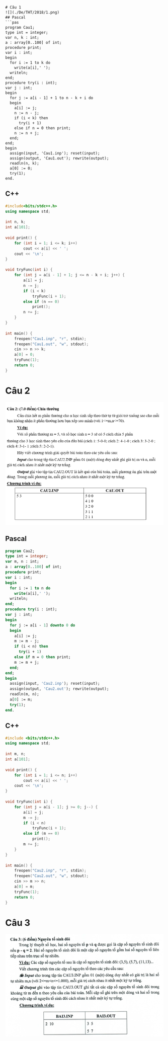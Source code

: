 ```
# Câu 1
![](./De/THT/2018/1.png)
## Pascal
```pas
program Cau1;
type int = integer;
var n, k : int;
a : array[0..100] of int;
procedure print;
var i : int;
begin
  for i := 1 to k do
    write(a[i],' ');
  writeln;
end;
procedure try(i : int);
var j : int;
begin
  for j := a[i - 1] + 1 to n - k + i do
  begin
    a[i] := j;
    n := n - j;
    if (i < k) then
      try(i + 1)
    else if n = 0 then print;
    n := n + j;
  end;
end;
begin
  assign(input, 'Cau1.inp'); reset(input);
  assign(output, 'Cau1.out'); rewrite(output);
  readln(n, k);
  a[0] := 0;
  try(1);
end.
```

## C++

```cpp
#include<bits/stdc++.h>
using namespace std;

int n, k;
int a[101];

void print() {
    for (int i = 1; i <= k; i++)
        cout << a[i] << ' ';
    cout << '\n';
}

void tryFunc(int i) {
    for (int j = a[i - 1] + 1; j <= n - k + i; j++) {
        a[i] = j;
        n -= j;
        if (i < k)
            tryFunc(i + 1);
        else if (n == 0)
            print();
        n += j;
    }
}

int main() {
    freopen("Cau1.inp", "r", stdin);
    freopen("Cau1.out", "w", stdout);
    cin >> n >> k;
    a[0] = 0;
    tryFunc(1);
    return 0;
}
```

# Câu 2

![](./De/THT/2018/2.png)

## Pascal

```pas
program Cau2;
type int = integer;
var m, n : int;
a : array[0..100] of int;
procedure print;
var i : int;
begin
  for i := 1 to n do
    write(a[i],' ');
  writeln;
end;
procedure try(i : int);
var j : int;
begin
  for j := a[i - 1] downto 0 do
  begin
    a[i] := j;
    m := m - j;
    if (i < n) then
      try(i + 1)
    else if m = 0 then print;
    m := m + j;
  end;
end;
begin
  assign(input, 'Cau2.inp'); reset(input);
  assign(output, 'Cau2.out'); rewrite(output);
  readln(m, n);
  a[0] := m;
  try(1);
end.
```

## C++

```cpp
#include <bits/stdc++.h>
using namespace std;

int m, n;
int a[101];

void print() {
    for (int i = 1; i <= n; i++)
        cout << a[i] << ' ';
    cout << '\n';
}

void tryFunc(int i) {
    for (int j = a[i - 1]; j >= 0; j--) {
        a[i] = j;
        m -= j;
        if (i < n)
            tryFunc(i + 1);
        else if (m == 0)
            print();
        m += j;
    }
}

int main() {
    freopen("Cau2.inp", "r", stdin);
    freopen("Cau2.out", "w", stdout);
    cin >> m >> n;
    a[0] = m;
    tryFunc(1);
    return 0;
}
```

# Câu 3

![](./De/THT/2018/3.png)

```

```
